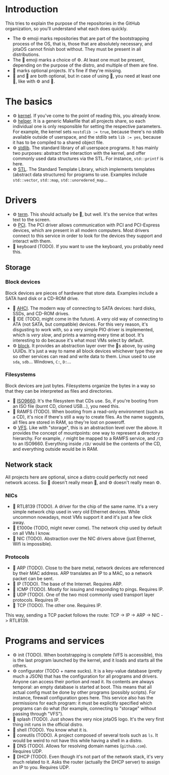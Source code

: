 # Introduction
This tries to explain the purpose of the repositories in the GitHub organization, so you'll understand what each does quickly.

- The ⚙️ emoji marks repositories that are part of the bootstrapping process of the OS, that is, those that are absolutely necessary, and jotaOS cannot finish boot without. They must be present in all distributions.
- The 🔧 emoji marks a choice of ⚙️. At least one must be present, depending on the purpose of the distro, and multiple of them are fine.
- 📍 marks optional projects. It's fine if they're missing.
- 🔑 and 📌 are both optional, but in case of using 📌, you need at least one 🔑, like with ⚙️ and 🔧.

# The basics
- ⚙️ [kernel](https://github.com/jotaOS/kernel). If you've come to the point of reading this, you already know.
- ⚙️ [helper](https://github.com/jotaOS/helper). It is a generic Makefile that all projects share, so each individual one is only responsible for setting the respective parameters. For example, the kernel sets `nostdlib := true`, because there's no stdlib available outside of userspace, and the stdlib sets `lib := yes`, because it has to be compiled to a shared object file.
- ⚙️ [stdlib](https://github.com/jotaOS/stdlib). The standard library of all userspace programs. It has mainly two purposes: abstract the interaction with the kernel, and offer commonly used data structures via the STL. For instance, `std::printf` is here.
- ⚙️ [STL](https://github.com/jotaOS/STL). The Standard Template Library, which implements templates (abstract data structures) for programs to use. Examples include `std::vector`, `std::map`, `std::unoredered_map`...

# Drivers
- ⚙️ [term](https://github.com/jotaOS/term). This should actually be 📍, but well. It's the service that writes text to the screen.
- ⚙️ [PCI](https://github.com/jotaOS/PCI). The PCI driver allows communication with PCI and PCI-Express devices, which are present in all modern computers. Most drivers connect to this service in order to look for the devices they support and interact with them.
- 📍 keyboard (TODO). If you want to use the keyboard, you probably need this.
## Storage
### Block devices
Block devices are pieces of hardware that store data. Examples include a SATA hard disk or a CD-ROM drive.
- 🔧 [AHCI](https://github.com/jotaOS/AHCI). The modern way of connecting to SATA devices: hard disks, SSDs, and CD-ROM drives.
- 🔧 IDE (TODO, might come in the future). A very old way of connecting to ATA (not SATA, but compatible) devices. For this very reason, it's disgusting to work with, so a very simple PIO driver is implemented, which is _very slow_, and prints a warning every time at boot. It's interesting to do because it's what most VMs select by default.
- ⚙️ [block](https://github.com/jotaOS/block). It provides an abstraction layer over the 🔧s above, by using UUIDs. It's just a way to name all block devices whichever type they are so other services can read and write data to them. Linux used to use `sda`, `sdb`... Windows, `C:`, `D:`...
### Filesystems
Block devices are just bytes. Filesystems organize the bytes in a way so that they can be interpreted as files and directories.
- 🔧 [ISO9660](https://github.com/jotaOS/ISO9660). It's the filesystem that CDs use. So, if you're booting from an ISO file (burnt CD, cloned USB...), you need this.
- 🔧 RAMFS (TODO). When booting from a read-only environment (such as a CD), it's nice if there's still a way to create files. As the name suggests, all files are stored in RAM, so they're lost on poweroff.
- ⚙️ [VFS](https://github.com/jotaOS/VFS). Like with "storage", this is an abstraction level over the above. It provides the concept of mountpoints: one way to represent a directory hierarchy. For example, `/` might be mapped to a RAMFS service, and `/CD` to an ISO9660. Everything inside `/CD/` would be the contents of the CD, and everything outside would be in RAM.
## Network stack
All projects here are optional, since a distro could perfectly not need network access. So 🔧 doesn't really mean 🔧, and ⚙️ doesn't really mean ⚙️.
### NICs
- 🔑 RTL8139 (TODO). A driver for the chip of the same name. It's a very simple network chip used in very old Ethernet devices. While uncommon nowadays, most VMs support it and it's just a few click away.
- 🔑 E1000e (TODO, might never come). The network chip used by default on all VMs I know.
- 📌 NIC (TODO). Abstraction over the NIC drivers above (just Ethernet, Wifi is impossible).
### Protocols
- 📍 ARP (TODO). Close to the bare metal, network devices are referrenced by their MAC address. ARP translates an IP to a MAC, so a network packet can be sent.
- 📍 IP (TODO). The base of the Internet. Requires ARP.
- 📍 ICMP (TODO). Mostly for issuing and responding to pings. Requires IP.
- 📍 UDP (TODO). One of the two most commonly used transport layer protocols. Requires IP.
- 📍 TCP (TODO). The other one. Requires IP.

This way, sending a TCP packet follows the route: TCP -> IP -> ARP -> NIC -> RTL8139.
# Programs and services
- ⚙️ init (TODO). When bootstrapping is complete (VFS is accessible), this is the last program launched by the kernel, and it loads and starts all the others.
- ⚙️ configurator (TODO + name sucks). It is a key-value database (pretty much a JSON) that has the configuration for all programs and drivers. Anyone can access their portion and read it. Its contents are always temporal: an empty database is started at boot. This means that all actual config must be done by other programs (possibly scripts). For instance, firewall configuration goes here. This service also has the permissions for each program: it must be explicitly specified which programs can do what (for example, connecting to "storage" without passing through "VFS").
- 📍 splash (TODO). Just shows the very nice jotaOS logo. It's the very first thing init runs in the official distro.
- 📍 shell (TODO). You know what it is.
- 📍 coreutils (TODO). A project composed of several tools such as `ls`. It would be weird to not have this while having a shell in a distro.
- 📍 DNS (TODO). Allows for resolving domain names (`github.com`). Requires UDP.
- 📍 DHCP (TODO). Even though it's not part of the network stack, it's very much related to it. Asks the router (actually the DHCP server) to assign an IP to you. Requires UDP.
